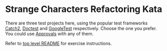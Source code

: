 Strange Characters Refactoring Kata
====================================

There are three test projects here, using the popular test frameworks [Catch2](https://github.com/catchorg/Catch2), [Doctest](https://github.com/doctest/doctest) and [GoogleTest](http://google.github.io/googletest/) respectively. Choose the one you prefer. You could use [Approvals](https://approvaltestscpp.readthedocs.io/en/latest/index.html) with any of them.

Refer to [top level README](../README.md) for exercise instructions.

